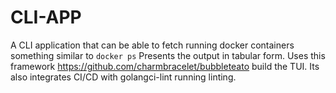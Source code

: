 # CLI-APP

A CLI application that can be able to fetch running docker containers something similar to ```docker ps```
Presents the output in tabular form.
Uses this framework https://github.com/charmbracelet/bubbleteato build the TUI.
Its also integrates CI/CD with golangci-lint running linting.
